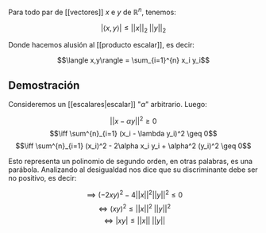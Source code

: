 Para todo par de [[vectores]] $x$ e $y$ de $\mathbb{R}^n$, tenemos: 

$$ |\langle x,y\rangle| \leq ||x||_2 \; ||y||_2 $$

Donde hacemos alusión al [[producto escalar]], es decir: 

$$\langle x,y\rangle = \sum_{i=1}^{n} x_i y_i$$ 
## Demostración 

Consideremos un [[escalares|escalar]] "$\alpha$" arbitrario. Luego: 

$$||x-\alpha y||^2 \geq 0$$ 
$$\iff \sum^{n}_{i=1} (x_i - \lambda y_i)^2 \geq 0$$ 
$$\iff \sum^{n}_{i=1} (x_i)^2 - 2\alpha x_i y_i + \alpha^2 (y_i)^2 \geq 0$$

Esto representa un polinomio de segundo orden, en otras palabras, es una parábola. Analizando al desigualdad nos dice que su discriminante debe ser no positivo, es decir: 

$$ \implies (-2xy)^2 - 4||x||^2 ||y||^2 \leq 0$$ $$\iff (xy)^2 \leq ||x||^2 \;||y||^2 $$ $$ \iff |xy|\leq ||x|| \; ||y|| $$ 